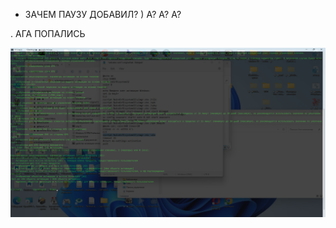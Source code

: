 - ЗАЧЕМ ПАУЗУ ДОБАВИЛ? ) А? А? А?

.
АГА ПОПАЛИСЬ

![1](https://github.com/selecitevww/MICROSOFT-WINDOWS-11-HOME-ACTIVATING-OFFICIAL-KMS/blob/main/fss.png)
